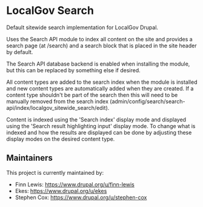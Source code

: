 # LocalGov Search

Default sitewide search implementation for LocalGov Drupal.

Uses the Search API module to index all content on the site and provides a search
page (at /search) and a search block that is placed in the site header by default.

The Search API database backend is enabled when installing the module, but this can
be replaced by something else if desired.

All content types are added to the search index when the module is installed and
new content types are automatically added when they are created. If a content type
shouldn't be part of the search then this will need to be manually removed from the
search index (admin/config/search/search-api/index/localgov_sitewide_search/edit).

Content is indexed using the 'Search index' display mode and displayed using the
'Search result highlighting input' display mode. To change what is indexed and how
the results are displayed can be done by adjusting these display modes on the
desired content type.

## Maintainers

This project is currently maintained by: 

 - Finn Lewis: https://www.drupal.org/u/finn-lewis
 - Ekes: https://www.drupal.org/u/ekes
 - Stephen Cox: https://www.drupal.org/u/stephen-cox 
